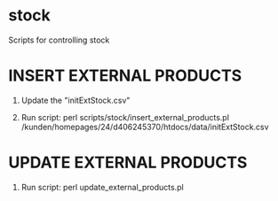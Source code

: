 stock
=====

Scripts for controlling stock



# INSERT EXTERNAL PRODUCTS #


1. Update the "initExtStock.csv"

2. Run script:
	perl scripts/stock/insert_external_products.pl /kunden/homepages/24/d406245370/htdocs/data/initExtStock.csv
	
	
# UPDATE EXTERNAL PRODUCTS #

1. Run script:
	perl update_external_products.pl
	
